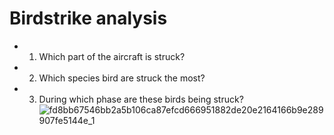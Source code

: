 # Birdstrike analysis
- 1. Which part of the aircraft is struck?
- 2. Which species bird are struck the most?
- 3. During which phase are these birds being struck?
![fd8bb67546bb2a5b106ca87efcd666951882de20e2164166b9e289907fe5144e_1](https://github.com/BarendBester/AviationData/assets/121133689/ba81bf8f-15d9-4c74-862b-e20c2e1fdcc1)
